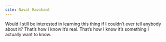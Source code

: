 ```yaml
---
cite: Naval Ravikant
---
```


Would I still be interested in learning this thing if I couldn’t ever tell anybody about it? That’s how I know it’s real. That’s how I know it’s something I actually want to know.
